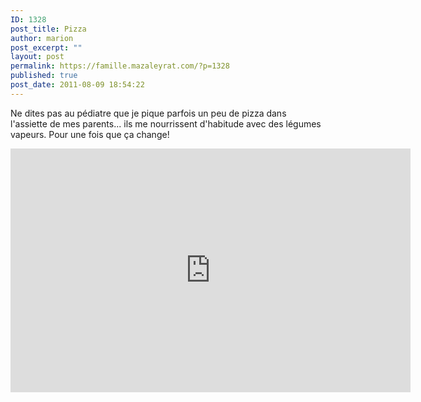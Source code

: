 ```yaml
---
ID: 1328
post_title: Pizza
author: marion
post_excerpt: ""
layout: post
permalink: https://famille.mazaleyrat.com/?p=1328
published: true
post_date: 2011-08-09 18:54:22
---
```

Ne dites pas au pédiatre que je pique parfois un peu de pizza dans l'assiette de mes parents... ils me nourrissent d'habitude avec des légumes vapeurs. Pour une fois que ça change!
<iframe width="640" height="390" src="http://www.youtube.com/embed/8Etf4hVRWyo?rel=0" frameborder="0" allowfullscreen></iframe>